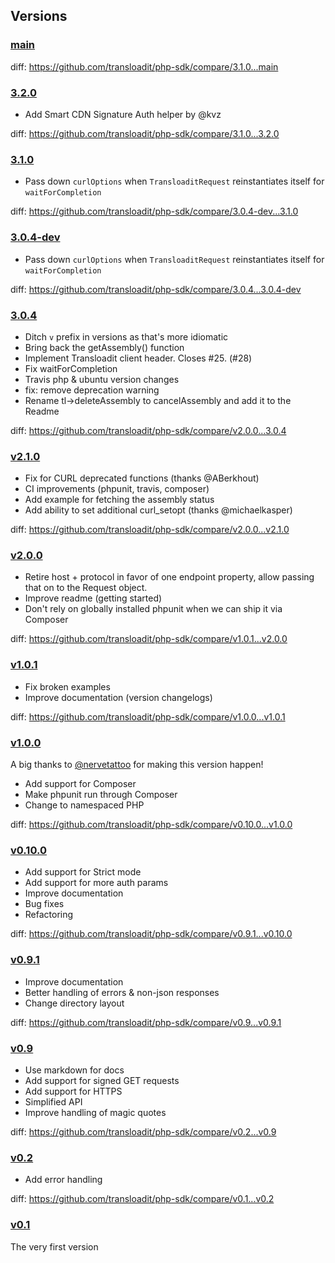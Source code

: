 ## Versions

### [main](https://github.com/transloadit/php-sdk/tree/main)

diff: https://github.com/transloadit/php-sdk/compare/3.1.0...main

### [3.2.0](https://github.com/transloadit/php-sdk/tree/3.2.0)

- Add Smart CDN Signature Auth helper by @kvz

diff: https://github.com/transloadit/php-sdk/compare/3.1.0...3.2.0

### [3.1.0](https://github.com/transloadit/php-sdk/tree/3.1.0)

- Pass down `curlOptions` when `TransloaditRequest` reinstantiates itself for `waitForCompletion`

diff: https://github.com/transloadit/php-sdk/compare/3.0.4-dev...3.1.0

### [3.0.4-dev](https://github.com/transloadit/php-sdk/tree/3.0.4-dev)

- Pass down `curlOptions` when `TransloaditRequest` reinstantiates itself for `waitForCompletion`

diff: https://github.com/transloadit/php-sdk/compare/3.0.4...3.0.4-dev

### [3.0.4](https://github.com/transloadit/php-sdk/tree/3.0.4)

- Ditch `v` prefix in versions as that's more idiomatic
- Bring back the getAssembly() function
- Implement Transloadit client header. Closes #25. (#28)
- Fix waitForCompletion
- Travis php & ubuntu version changes
- fix: remove deprecation warning
- Rename tl->deleteAssembly to cancelAssembly and add it to the Readme

diff: https://github.com/transloadit/php-sdk/compare/v2.0.0...3.0.4

### [v2.1.0](https://github.com/transloadit/php-sdk/tree/v2.1.0)

- Fix for CURL deprecated functions (thanks @ABerkhout)
- CI improvements (phpunit, travis, composer)
- Add example for fetching the assembly status
- Add ability to set additional curl_setopt (thanks @michaelkasper)

diff: https://github.com/transloadit/php-sdk/compare/v2.0.0...v2.1.0

### [v2.0.0](https://github.com/transloadit/php-sdk/tree/v2.0.0)

- Retire host + protocol in favor of one endpoint property,
  allow passing that on to the Request object.
- Improve readme (getting started)
- Don't rely on globally installed phpunit when we can ship it via Composer

diff: https://github.com/transloadit/php-sdk/compare/v1.0.1...v2.0.0

### [v1.0.1](https://github.com/transloadit/php-sdk/tree/v1.0.1)

- Fix broken examples
- Improve documentation (version changelogs)

diff: https://github.com/transloadit/php-sdk/compare/v1.0.0...v1.0.1

### [v1.0.0](https://github.com/transloadit/php-sdk/tree/v1.0.0)

A big thanks to [@nervetattoo](https://github.com/nervetattoo) for making this version happen!

- Add support for Composer
- Make phpunit run through Composer
- Change to namespaced PHP

diff: https://github.com/transloadit/php-sdk/compare/v0.10.0...v1.0.0

### [v0.10.0](https://github.com/transloadit/php-sdk/tree/v0.10.0)

- Add support for Strict mode
- Add support for more auth params
- Improve documentation
- Bug fixes
- Refactoring

diff: https://github.com/transloadit/php-sdk/compare/v0.9.1...v0.10.0

### [v0.9.1](https://github.com/transloadit/php-sdk/tree/v0.9.1)

- Improve documentation
- Better handling of errors & non-json responses
- Change directory layout

diff: https://github.com/transloadit/php-sdk/compare/v0.9...v0.9.1

### [v0.9](https://github.com/transloadit/php-sdk/tree/v0.9)

- Use markdown for docs
- Add support for signed GET requests
- Add support for HTTPS
- Simplified API
- Improve handling of magic quotes

diff: https://github.com/transloadit/php-sdk/compare/v0.2...v0.9

### [v0.2](https://github.com/transloadit/php-sdk/tree/v0.2)

- Add error handling

diff: https://github.com/transloadit/php-sdk/compare/v0.1...v0.2

### [v0.1](https://github.com/transloadit/php-sdk/tree/v0.1)

The very first version
